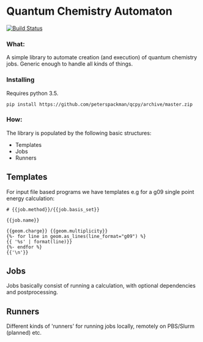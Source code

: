 # Quantum Chemistry Automaton

[![Build Status](
    https://travis-ci.org/peterspackman/qcpy.svg?branch=master)
    ](https://travis-ci.org/peterspackman/qcpy)

### What:

A simple library to automate creation (and execution) of quantum 
chemistry jobs. Generic enough to handle all kinds of things.

### Installing
Requires python 3.5.

```pip install https://github.com/peterspackman/qcpy/archive/master.zip```

### How:

The library is populated by the following basic structures:

* Templates
* Jobs
* Runners

## Templates
For input file based programs we have templates e.g for a g09
single point energy calculation:
```
# {{job.method}}/{{job.basis_set}}

{{job.name}}

{{geom.charge}} {{geom.multiplicity}}
{%- for line in geom.as_lines(line_format="g09") %}
{{ '%s' | format(line)}}
{%- endfor %}
{{'\n'}}
```

## Jobs
Jobs basically consist of running a calculation, with optional
dependencies and postprocessing.

## Runners
Different kinds of 'runners' for running jobs locally,
remotely on PBS/Slurm (planned) etc.

